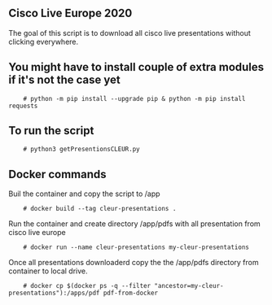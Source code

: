 ## Cisco Live Europe 2020

The goal of this script is to download all cisco live presentations without clicking everywhere.

## You might have to install couple of extra modules if it's not the case yet

        # python -m pip install --upgrade pip & python -m pip install requests

## To run the script
        
        # python3 getPresentionsCLEUR.py

## Docker commands

Buil the container and copy the script to /app

        # docker build --tag cleur-presentations .

Run the container and create directory /app/pdfs with all presentation from cisco live europe 

        # docker run --name cleur-presentations my-cleur-presentations

Once all presentations downloaderd copy the the /app/pdfs directory from container to local drive.

        # docker cp $(docker ps -q --filter "ancestor=my-cleur-presentations"):/apps/pdf pdf-from-docker
